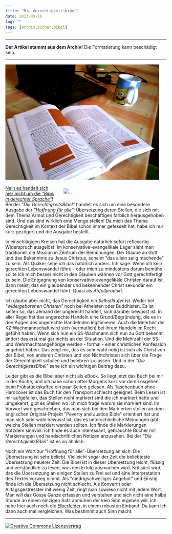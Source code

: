 ```yaml
---
title: "Die Gerechtigkeitsbibel"
date: 2013-03-16
log: ""
tags: [archiv,bücher,bibel]
---
```

<hr><b>Der Artikel stammt aus dem Archiv!</b> Die Formatierung kann beschädigt sein.<hr>


![2013-03-16-aufgeschlagen.jpg](2013-03-16-aufgeschlagen.jpg)

<a href="http://www.the-independent-friend.de/files/2013-03-16-aufgeschlagen.jpg"  >
<img src="http://www.the-independent-friend.de/files/2013-03-16-aufgeschlagen.jpg"  width="60%" height="auto"  align="right"  vspace="10" hspace="20" />

 Nein es handelt sich hier nicht um die <a href="http://de.wikipedia.org/wiki/Bibel_in_gerechter_Sprache"><i>"Bibel in gerechter Sprache"</i></a>! Bei der <i>"Die GerechtigkeitsBibel"</i> handelt es sich um eine besondere Ausgabe der <a href="http://de.wikipedia.org/wiki/Hoffnung_f%C3%BCr_alle"><i>"Hoffnung für alle"</i></a>-Übersetzung deren Stellen, die sich mit dem Thema Armut und Gerechtigkeit beschäftigen farblich herausgehoben sind. Und das sind wirklich eine Menge stellen! Da mich das Thema Gerechtigkeit im Kontext der Bibel schon immer gefesselt hat, habe ich nur kurz gezögert und die Ausgabe bestellt.
<!--break-->
In einschlägigen Kreisen hat die Ausgabe natürlich sofort reflexartig Widerspruch ausgelöst. im konservative-evangelikale Lager sieht man traditionell die Mission in Zentrum der Bemühungen. Der Glaube an Gott und das Bekenntnis zu Jesus Christus, scheint "das allein selig machende" zu sein. Als Quäker sehe ich das natürlich anders. Ich sage: Wenn ich kein gerechten Lebenswandel führe - oder mich zu mindestens darum bemühe - sollte ich mich besser nicht in den Glauben wähnen vor Gott gerechtfertigt zu sein. Die Entgegnung von konservative-evangelikale Christen darauf ist dann meist, das ein glaubender und bekennender Christ sekundär ein gerechten Lebenswandel führt. Quasi als <i>Abfallprodukt</i>. 

Ich glaube aber nicht, das Gerechtigkeit ein <i>Selbstläufer</i> ist. Weder bei <i>"widergeborenen Christen"</i> noch bei Atheisten oder Buddhisten. Es ist selten so, das Jemand der ungerecht handelt, sich darüber bewusst ist. In aller Regel hat das ungerechte Handeln eine Grund/Begründung, die es in den Augen des ungerechte Handelnden legitimieren.  Auch die Mehrheit der KZ-Wachmannschaft wird sich (vermutlich) bei ihrem Handeln im Recht gefühlt haben. Wenn sich nun ein SS-Wachmann sich nun zu Gott bekennt ändert das erst mal gar nichts an der Situation. Und die Mehrzahl der SS- und Wehrmachtsangehörige werden - formal - einer christlichen Konfession angehört haben. Das zeigt mir, das es sehr wohl nötig ist sich als Christ von der Bibel, von anderen Christen und von Nichtchristen sich über die Frage der Gerechtigkeit schulen und belehren zu lassen. Und in der <i>"Die GerechtigkeitsBibel"</i> sehe ich ein wichtigen Beitrag dazu.

Leider gibt es die Bibel aber nicht als eBook. So liegt jetzt das Buch bei mir in der Küche, und ich habe schon öfter Morgens kurz vor dem Losgehen beim Frühstückskaffee ein paar Seiten gelesen. Als Taschenbuch ohne Hardcover ist das Buch für den Transport schlecht geeignet. Beim Lesen ist mir aufgefallen, das Stellen nicht markiert sind die ich markiert hätte und umgekehrt, gibt es Stellen wo ich mich frage warum sie markiert sind. Im Vorwort wird geschrieben, das man sich bei den Markierten stellen an dem englischen Original-Projekt "Poverty and Justice Bible" orientiert hat und man sich sehr wohl bewusst ist, das es unterschiedliche Meinungen gibt, welche Stellen markiert werden sollten. Ich finde die Markierungen trotzdem sinnvoll. Ich finde es auch interessant, gebrauchte Bücher mit Markierungen und handschriftlichen Notizen anzusehen. Bei der <i>"Die GerechtigkeitsBibel"</i> ist es so ähnlich.

Noch ein Wort zur "Hoffnung für alle"-Übersetzung an sich: Die Übersetzung ist sehr beliebt. Vielleicht sogar der Zeit die beliebteste Übersetzung neuerer Zeit. Die Bibel ist in dieser Übersetzung leicht, flüssig und verständlich zu lesen, was den Erfolg ausmachen wird. Kritisiert wird, das die Übersetzung an einigen Stellen zu Frei sei und eine Interpretation des Textes vorweg nimmt. Als "niedrigschwelliges Angebot" und Einstig finde ich die Übersetzung nicht schlecht. Als Konvertit oder Alltagsgestresster mit wenig Zeit, ringt man sowieso nicht mit jedem Wort. Man will das Gosse Ganze erfassen und verstehen und sich nicht eine halbe Stunde an einem einzigen Satz abmühen der kein Sinn ergeben will. Ich habe hier auch noch die <a href="http://de.wikipedia.org/wiki/Elberfelder_Bibel">Elberfelder</a>, in einem robusten Einband. Da kann ich dann auch mal vergleichen. Was bestimmt auch Sinn macht.


<hr>
<a rel="license" href="http://creativecommons.org/licenses/by-sa/3.0/"><img alt="Creative Commons Lizenzvertrag" style="border-width:0" src="http://i.creativecommons.org/l/by-sa/3.0/88x31.png" /></a>
